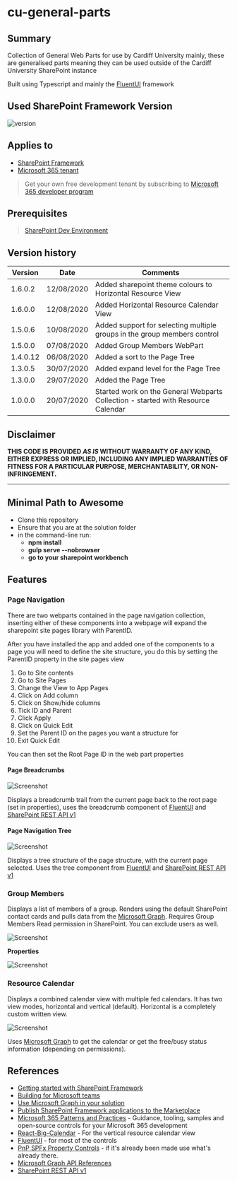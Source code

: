 # cu-general-parts

## Summary

Collection of General Web Parts for use by Cardiff University mainly, these are generalised parts meaning they can be used outside of the Cardiff University SharePoint instance

Built using Typescript and mainly the [FluentUI](https://developer.microsoft.com/en-us/fluentui) framework

## Used SharePoint Framework Version

![version](https://img.shields.io/badge/version-1.11-green.svg)

## Applies to

- [SharePoint Framework](https://aka.ms/spfx)
- [Microsoft 365 tenant](https://docs.microsoft.com/en-us/sharepoint/dev/spfx/set-up-your-developer-tenant)

> Get your own free development tenant by subscribing to [Microsoft 365 developer program](http://aka.ms/o365devprogram)

## Prerequisites

> [SharePoint Dev Environment](https://docs.microsoft.com/en-us/sharepoint/dev/spfx/set-up-your-development-environment)

## Version history

Version|Date|Comments
-------|----|--------
1.6.0.2|12/08/2020|Added sharepoint theme colours to Horizontal Resource View
1.6.0.0|12/08/2020|Added Horizontal Resource Calendar View
1.5.0.6|10/08/2020|Added support for selecting multiple groups in the group members control
1.5.0.0|07/08/2020|Added Group Members WebPart
1.4.0.12|06/08/2020|Added a sort to the Page Tree
1.3.0.5|30/07/2020|Added expand level for the Page Tree
1.3.0.0|29/07/2020|Added the Page Tree
1.0.0.0|20/07/2020|Started work on the General Webparts Collection - started with Resource Calendar

## Disclaimer

**THIS CODE IS PROVIDED *AS IS* WITHOUT WARRANTY OF ANY KIND, EITHER EXPRESS OR IMPLIED, INCLUDING ANY IMPLIED WARRANTIES OF FITNESS FOR A PARTICULAR PURPOSE, MERCHANTABILITY, OR NON-INFRINGEMENT.**

---

## Minimal Path to Awesome

- Clone this repository
- Ensure that you are at the solution folder
- in the command-line run:
  - **npm install**
  - **gulp serve --nobrowser**
  - **go to your sharepoint workbench**

## Features

### Page Navigation

There are two webparts contained in the page navigation collection, inserting either of these components into a webpage will expand the sharepoint site pages library with ParentID.

After you have installed the app and added one of the components to a page you will need to define the site structure, you do this by setting the ParentID property in the site pages view

1. Go to Site contents
1. Go to Site Pages
1. Change the View to App Pages
1. Click on Add column
1. Click on Show/hide columns
1. Tick ID and Parent
1. Click Apply
1. Click on Quick Edit
1. Set the Parent ID on the pages you want a structure for
1. Exit Quick Edit

You can then set the Root Page ID in the web part properties

#### Page Breadcrumbs

![Screenshot](Screenshot-2020-08-12-102709.png)

Displays a breadcrumb trail from the current page back to the root page (set in properties), uses the breadcrumb component of [FluentUI](http://developer.microsoft.com/fluentui) and [SharePoint REST API v1](https://docs.microsoft.com/en-us/sharepoint/dev/sp-add-ins/get-to-know-the-sharepoint-rest-service?tabs=csom)

#### Page Navigation Tree

![Screenshot](Screenshot-2020-08-12-102657.png)

Displays a tree structure of the page structure, with the current page selected.  Uses the tree component from [FluentUI](http://developer.microsoft.com/fluentui) and [SharePoint REST API v1](https://docs.microsoft.com/en-us/sharepoint/dev/sp-add-ins/get-to-know-the-sharepoint-rest-service?tabs=csom)

### Group Members

Displays a list of members of a group.  Renders using the default SharePoint contact cards and pulls data from the [Microsoft Graph](https://docs.microsoft.com/en-us/graph/api/overview?view=graph-rest-1.0).  Requires Group Members Read permission in SharePoint.  You can exclude users as well.

![Screenshot](Screenshot-2020-08-12-102551.png)

**Properties**

![Screenshot](Screenshot-2020-08-12-102626.png)

### Resource Calendar

Displays a combined calendar view with multiple fed calendars.  It has two view modes, horizontal and vertical (default).  Horizontal is a completely custom written view.

![Screenshot](Screenshot-2020-08-12-104721.png)

Uses [Microsoft Graph](https://docs.microsoft.com/en-us/graph/api/overview?view=graph-rest-1.0) to get the calendar or get the free/busy status information (depending on permissions).


## References

- [Getting started with SharePoint Framework](https://docs.microsoft.com/en-us/sharepoint/dev/spfx/set-up-your-developer-tenant)
- [Building for Microsoft teams](https://docs.microsoft.com/en-us/sharepoint/dev/spfx/build-for-teams-overview)
- [Use Microsoft Graph in your solution](https://docs.microsoft.com/en-us/sharepoint/dev/spfx/web-parts/get-started/using-microsoft-graph-apis)
- [Publish SharePoint Framework applications to the Marketplace](https://docs.microsoft.com/en-us/sharepoint/dev/spfx/publish-to-marketplace-overview)
- [Microsoft 365 Patterns and Practices](https://aka.ms/m365pnp) - Guidance, tooling, samples and open-source controls for your Microsoft 365 development
- [React-Big-Calendar](https://github.com/jquense/react-big-calendar/) - For the vertical resource calendar view
- [FluentUI](http://developer.microsoft.com/fluentui) - for most of the controls
- [PnP SPFx Property Controls](https://pnp.github.io/sp-dev-fx-property-controls/) - if it's already been made use what's already there.
- [Microsoft Graph API References](https://docs.microsoft.com/en-us/graph/api/overview?view=graph-rest-1.0)
- [SharePoint REST API v1](https://docs.microsoft.com/en-us/sharepoint/dev/sp-add-ins/get-to-know-the-sharepoint-rest-service?tabs=csom)